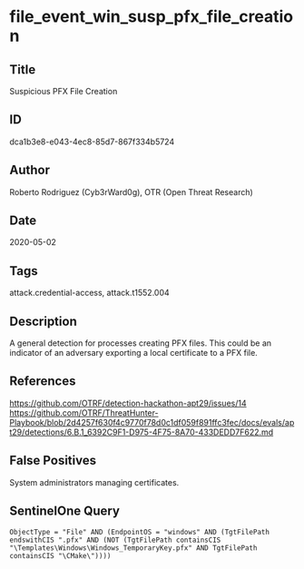 # file_event_win_susp_pfx_file_creation

## Title
Suspicious PFX File Creation

## ID
dca1b3e8-e043-4ec8-85d7-867f334b5724

## Author
Roberto Rodriguez (Cyb3rWard0g), OTR (Open Threat Research)

## Date
2020-05-02

## Tags
attack.credential-access, attack.t1552.004

## Description
A general detection for processes creating PFX files. This could be an indicator of an adversary exporting a local certificate to a PFX file.

## References
https://github.com/OTRF/detection-hackathon-apt29/issues/14
https://github.com/OTRF/ThreatHunter-Playbook/blob/2d4257f630f4c9770f78d0c1df059f891ffc3fec/docs/evals/apt29/detections/6.B.1_6392C9F1-D975-4F75-8A70-433DEDD7F622.md

## False Positives
System administrators managing certificates.

## SentinelOne Query
```
ObjectType = "File" AND (EndpointOS = "windows" AND (TgtFilePath endswithCIS ".pfx" AND (NOT (TgtFilePath containsCIS "\Templates\Windows\Windows_TemporaryKey.pfx" AND TgtFilePath containsCIS "\CMake\"))))

```